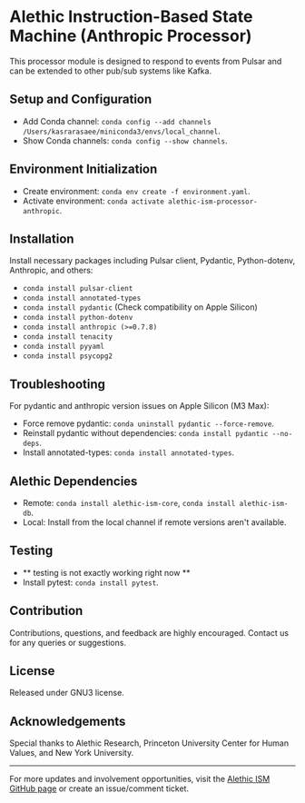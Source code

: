 # Alethic Instruction-Based State Machine (Anthropic Processor)

This processor module is designed to respond to events from Pulsar and can be extended to other pub/sub systems like Kafka.

## Setup and Configuration
- Add Conda channel: `conda config --add channels /Users/kasrarasaee/miniconda3/envs/local_channel`.
- Show Conda channels: `conda config --show channels`.

## Environment Initialization
- Create environment: `conda env create -f environment.yaml`.
- Activate environment: `conda activate alethic-ism-processor-anthropic`.

## Installation
Install necessary packages including Pulsar client, Pydantic, Python-dotenv, Anthropic, and others:
- `conda install pulsar-client`
- `conda install annotated-types`
- `conda install pydantic` (Check compatibility on Apple Silicon)
- `conda install python-dotenv`
- `conda install anthropic (>=0.7.8)`
- `conda install tenacity`
- `conda install pyyaml`
- `conda install psycopg2`

## Troubleshooting
For pydantic and anthropic version issues on Apple Silicon (M3 Max):
- Force remove pydantic: `conda uninstall pydantic --force-remove`.
- Reinstall pydantic without dependencies: `conda install pydantic --no-deps`.
- Install annotated-types: `conda install annotated-types`.

## Alethic Dependencies
- Remote: `conda install alethic-ism-core`, `conda install alethic-ism-db`.
- Local: Install from the local channel if remote versions aren't available.

## Testing
- ** testing is not exactly working right now **
- Install pytest: `conda install pytest`.

## Contribution
Contributions, questions, and feedback are highly encouraged. Contact us for any queries or suggestions.

## License
Released under GNU3 license.

## Acknowledgements
Special thanks to Alethic Research, Princeton University Center for Human Values, and New York University.

---

For more updates and involvement opportunities, visit the [Alethic ISM GitHub page](https://github.com/quantumwake/alethic) or create an issue/comment ticket.
